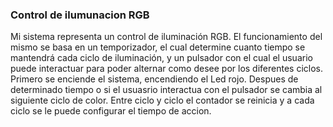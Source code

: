 ### Control de ilumunacion RGB
Mi sistema representa un control de iluminación RGB. El funcionamiento del mismo se basa en un
temporizador, el cual determine cuanto tiempo se mantendrá cada ciclo de iluminación, y un
pulsador con el cual el usuario puede interactuar para poder alternar como desee por los diferentes
ciclos.
Primero se enciende el sistema, encendiendo el Led rojo. Despues de determinado tiempo o si el
usuasrio interactua con el pulsador se cambia al siguiente ciclo de color. Entre ciclo y ciclo el
contador se reinicia y a cada ciclo se le puede configurar el tiempo de accion.
